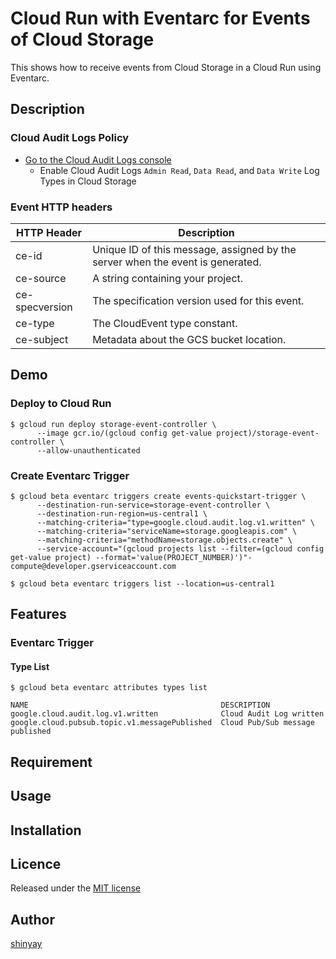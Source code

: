 # Cloud Run with Eventarc for Events of Cloud Storage

This shows how to receive events from Cloud Storage in a Cloud Run using Eventarc.

## Description

### Cloud Audit Logs Policy

- [Go to the Cloud Audit Logs console](https://console.cloud.google.com/iam-admin/audit?_ga=2.112109824.522431159.1604272505-983599867.1599137884)
  - Enable Cloud Audit Logs `Admin Read`, `Data Read`, and `Data Write` Log Types in Cloud Storage

### Event HTTP headers
|HTTP Header|Description|
|-----------|-----------|
|ce-id|Unique ID of this message, assigned by the server when the event is generated.|
|ce-source|A string containing your project.|
|ce-specversion|The specification version used for this event.|
|ce-type|The CloudEvent type constant.|
|ce-subject|Metadata about the GCS bucket location.|

## Demo
### Deploy to Cloud Run
```
$ gcloud run deploy storage-event-controller \
      --image gcr.io/(gcloud config get-value project)/storage-event-controller \
      --allow-unauthenticated
```

### Create Eventarc Trigger
```
$ gcloud beta eventarc triggers create events-quickstart-trigger \
      --destination-run-service=storage-event-controller \
      --destination-run-region=us-central1 \
      --matching-criteria="type=google.cloud.audit.log.v1.written" \
      --matching-criteria="serviceName=storage.googleapis.com" \
      --matching-criteria="methodName=storage.objects.create" \
      --service-account="(gcloud projects list --filter=(gcloud config get-value project) --format='value(PROJECT_NUMBER)')"-compute@developer.gserviceaccount.com
```

```
$ gcloud beta eventarc triggers list --location=us-central1
```

## Features

### Eventarc Trigger
#### Type List
```
$ gcloud beta eventarc attributes types list

NAME                                           DESCRIPTION
google.cloud.audit.log.v1.written              Cloud Audit Log written
google.cloud.pubsub.topic.v1.messagePublished  Cloud Pub/Sub message published
```

## Requirement

## Usage

## Installation

## Licence

Released under the [MIT license](https://gist.githubusercontent.com/shinyay/56e54ee4c0e22db8211e05e70a63247e/raw/34c6fdd50d54aa8e23560c296424aeb61599aa71/LICENSE)

## Author

[shinyay](https://github.com/shinyay)
